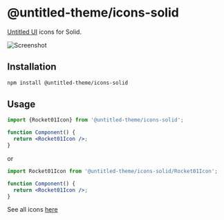 # @untitled-theme/icons-solid

[Untitled UI](<https://www.figma.com/file/5OtZ9gq2jAPCYkmVI2Dd8e/%E2%9D%96-PREVIEW-%E2%9D%96-Untitled-UI-%E2%80%93-PRO-VARIABLES-(v4.0)?type=design&node-id=3463-407484&mode=design&t=oOV4Ezg1JTNhN3ec-0>) icons for Solid.

![Screenshot](https://raw.githubusercontent.com/calvo-jp/untitled-theme/main/docs/icons-vscode-jsdoc-preview-screenshot.png)


## Installation

```bash
npm install @untitled-theme/icons-solid
```

## Usage

```jsx
import {Rocket01Icon} from '@untitled-theme/icons-solid';

function Component() {
  return <Rocket01Icon />;
}
```

or

```jsx
import Rocket01Icon from '@untitled-theme/icons-solid/Rocket01Icon';

function Component() {
  return <Rocket01Icon />;
}
```

See all icons [here](https://untitled-theme-docs.vercel.app/icons)

